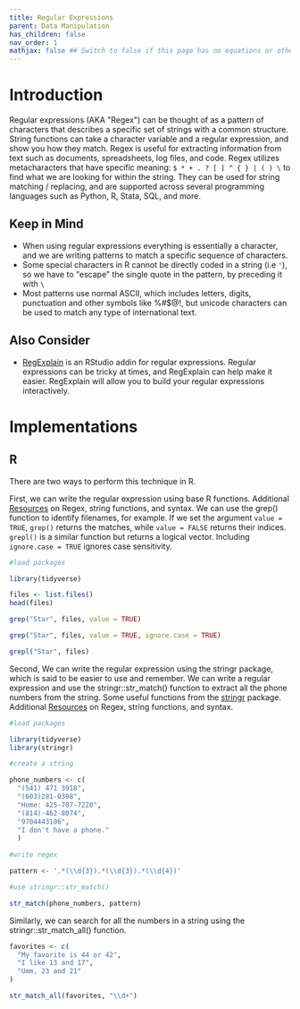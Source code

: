 ```yaml
---
title: Regular Expressions
parent: Data Manipulation
has_children: false
nav_order: 1
mathjax: false ## Switch to false if this page has no equations or other math rendering.
---
```


# Introduction

Regular expressions (AKA "Regex") can be thought of as a pattern of characters that describes a specific set of strings with a common structure. String functions can take a character variable and a regular expression, and show you how they match. Regex is useful for extracting information from text such as documents, spreadsheets, log files, and code. Regex utilizes metacharacters that have specific meaning: `$ * + . ? [ ] ^ { } | ( ) \` to find what we are looking for within the string. They can be used for string matching / replacing, and are supported across several programming languages such as Python, R, Stata, SQL, and more.

## Keep in Mind

- When using regular expressions everything is essentially a character, and we are writing patterns to match a specific sequence of characters.
- Some special characters in R cannot be directly coded in a string (i.e `'`), so we have to "escape" the single quote in the pattern, by preceding it with `\`
- Most patterns use normal ASCII, which includes letters, digits, punctuation and other symbols like %#$@!, but unicode characters can be used to match any type of international text.

## Also Consider

- [RegExplain](https://www.garrickadenbuie.com/project/regexplain/) is an RStudio addin for regular expressions. Regular expressions can be tricky at times, and RegExplain can help make it easier. RegExplain will allow you to build your regular expressions interactively.

# Implementations

## R

There are two ways to perform this technique in R.

First, we can write the regular expression using base R functions. Additional [Resources](https://github.com/STAT545-UBC/STAT545-UBC-original-website/blob/master/block022_regular-expression.md) on Regex, string functions, and syntax. We can use the grep() function to identify filenames, for example. If we set the argument ``` value = TRUE ```, ``` grep() ``` returns the matches, while ``` value = FALSE ``` returns their indices. ``` grepl() ``` is a similar function but returns a logical vector. Including ``` ignore.case = TRUE ``` ignores case sensitivity.  

```r
#load packages

library(tidyverse)

files <- list.files()
head(files)

grep("Star", files, value = TRUE)

grep("Star", files, value = TRUE, ignore.case = TRUE)

grepl("Star", files)
```

Second, We can write the regular expression using the stringr package, which is said to be easier to use and remember. We can write a regular expression and use the stringr::str_match() function to extract all the phone numbers from the string. Some useful functions from the [stringr](https://github.com/hadley/stringr) package. Additional [Resources](https://github.com/STAT545-UBC/STAT545-UBC-original-website/blob/master/block022_regular-expression.md) on Regex, string functions, and syntax.

```r
#load packages

library(tidyverse)
library(stringr)

#create a string

phone_numbers <- c(
  "(541) 471 3918",
  "(603)281-0308",
  "Home: 425-707-7220",
  "(814)-462-8074",
  "9704443106",
  "I don't have a phone."
  )
  
#write regex

pattern <- '.*(\\d{3}).*(\\d{3}).*(\\d{4})'

#use stringr::str_match()

str_match(phone_numbers, pattern)

```

Similarly, we can search for all the numbers in a string using the stringr::str_match_all() function. 

```r
favorites <- c(
  "My favorite is 44 or 42",
  "I like 13 and 17",
  "Umm, 23 and 21"
)

str_match_all(favorites, "\\d+")

```